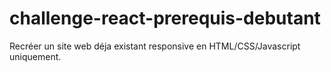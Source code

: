 ﻿# challenge-react-prerequis-debutant
Recréer un site web déja existant responsive en HTML/CSS/Javascript uniquement.
